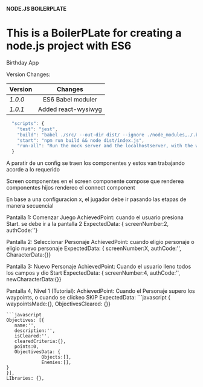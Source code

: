 **NODE.JS BOILERPLATE**

# This is a BoilerPLate for creating a node.js project with ES6

Birthday App

Version Changes:

 Version        | Changes 
 ------------- |:-------------:
 *1.0.0*      | ES6 Babel moduler 
 *1.0.1*      | Added react-wysiwyg


```javascript
  "scripts": {
    "test": "jest", 
    "build": "babel ./src/ --out-dir dist/ --ignore ./node_modules,./.babelrc,./package.json,./npm-debug.log --copy-files",
    "start": "npm run build && node dist/index.js",
    "run-all": "Run the mock server and the localhostserver, with the webpack bundle generator"
  }
```

A paratir de un config se traen los componentes y estos van trabajando acorde a lo requerido

Screen
  componentes en el screen
  componente compose que renderea componentes hijos
  rendereo el connect component


En base a una configuracion x, el jugador debe  ir pasando las etapas de manera secuencial

Pantalla 1: Comenzar Juego
AchievedPoint: cuando el usuario presiona Start. se debe ir a la pantalla 2
ExpectedData: { screenNumber:2, authCode:''}

Pantalla 2: Seleccionar Personaje
AchievedPoint: cuando eligio personaje o eligio nuevo personaje
ExpectedData: { screenNumber:X, authCode:'', CharacterData:{}}

Pantalla 3: Nuevo Personaje
AchievedPoint: Cuando el usuario lleno todos los campos y dio Start
ExpectedData: { screenNumber:4, authCode:'', newCharacterData:{}}

Pantalla 4, Nivel 1 (Tutorial):
AchievedPoint: Cuando el Personaje supero los waypoints, o cuando se clickeo SKIP
ExpectedData: ```javascript
{ waypointsMade:{}, ObjectivesCleared: {}}
```
```javascript
Objectives: [{
   name:'',
   description:'',
   isCleared:''.
   clearedCriteria:{},
   points:0,
   ObjectivesData: {
             Objects:[],
             Enemies:[],
}
}],
LIbraries: {},
```

